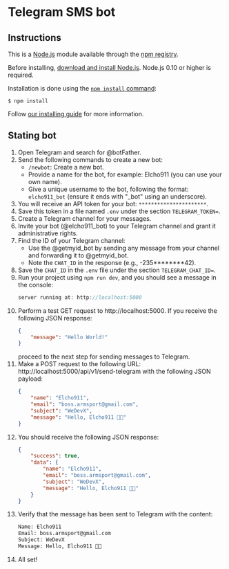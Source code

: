 <div align="center">
<!-- <img src="https://elcho911.netlify.app/Elkhan2003-icons/Front-end-DevX.gif"/> -->
<!-- <img src="https://elcho911.netlify.app/Elkhan2003-icons/madara.gif"/> -->
<!-- <img src="https://elcho911.netlify.app/Elkhan2003-icons/madara-v2.gif"/> -->
</div>

# Telegram SMS bot

## Instructions

This is a [Node.js](https://nodejs.org/en/) module available through the
[npm registry](https://www.npmjs.com/).

Before installing, [download and install Node.js](https://nodejs.org/en/download/).
Node.js 0.10 or higher is required.

Installation is done using the
[`npm install` command](https://docs.npmjs.com/getting-started/installing-npm-packages-locally):

```console
$ npm install
```

Follow [our installing guide](http://expressjs.com/en/starter/installing.html)
for more information.

## Stating bot

1. Open Telegram and search for @botFather.
2. Send the following commands to create a new bot:
    - `/newbot`: Create a new bot.
    - Provide a name for the bot, for example: Elcho911 (you can use your own name).
    - Give a unique username to the bot, following the format: `elcho911_bot` (ensure it ends with "_bot" using an underscore).
3. You will receive an API token for your bot: `**********************`.
4. Save this token in a file named `.env` under the section `TELEGRAM_TOKEN=`.
5. Create a Telegram channel for your messages.
6. Invite your bot (@elcho911_bot) to your Telegram channel and grant it administrative rights.
7. Find the ID of your Telegram channel:
    - Use the @getmyid_bot by sending any message from your channel and forwarding it to @getmyid_bot.
    - Note the `CHAT_ID` in the response (e.g., -235********42).
8. Save the `CHAT_ID` in the `.env` file under the section `TELEGRAM_CHAT_ID=`.
9. Run your project using `npm run dev`, and you should see a message in the console:
    ```ts
    server running at: http://localhost:5000
    ```
10. Perform a test GET request to http://localhost:5000. If you receive the following JSON response:
    ```json
    {
    	"message": "Hello World!"
    }
    ```
    proceed to the next step for sending messages to Telegram.
11. Make a POST request to the following URL: http://localhost:5000/api/v1/send-telegram with the following JSON payload:
    ```json
    {
    	"name": "Elcho911",
    	"email": "boss.armsport@gmail.com",
    	"subject": "WeDevX",
    	"message": "Hello, Elcho911 👋🏻"
    }
    ```
12. You should receive the following JSON response:
    ```json
    {
    	"success": true,
    	"data": {
    		"name": "Elcho911",
    		"email": "boss.armsport@gmail.com",
    		"subject": "WeDevX",
    		"message": "Hello, Elcho911 👋🏻"
    	}
    }
    ```
13. Verify that the message has been sent to Telegram with the content:
    ```txt
    Name: Elcho911
    Email: boss.armsport@gmail.com
    Subject: WeDevX
    Message: Hello, Elcho911 👋🏻
    ```
14. All set!
